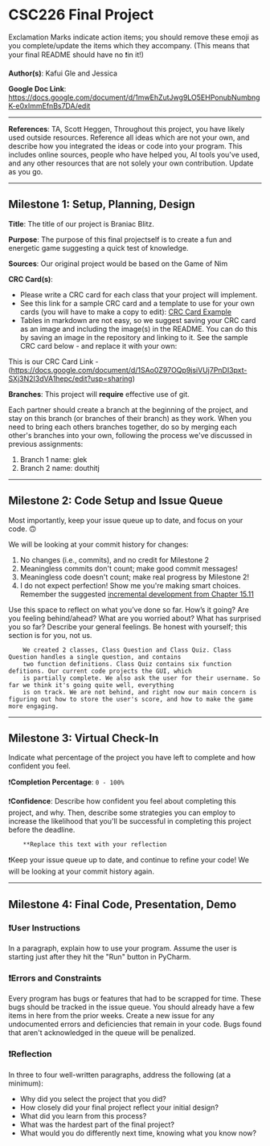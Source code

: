 # CSC226 Final Project

️Exclamation Marks  ️indicate action items; you should remove these emoji as you complete/update the items which 
  they accompany. (This means that your final README should have no ❗️in it!)

️**Author(s)**: Kafui Gle and Jessica 

**Google Doc Link**: https://docs.google.com/document/d/1mwEhZutJwg9LO5EHPonubNumbngK-e0xImmEfnBs7DA/edit

---

**References**: TA, Scott Heggen, 
Throughout this project, you have likely used outside resources. Reference all ideas which are not your own, 
and describe how you integrated the ideas or code into your program. This includes online sources, people who have 
helped you, AI tools you've used, and any other resources that are not solely your own contribution. Update as you go.

---

## Milestone 1: Setup, Planning, Design

**Title**: The title of our project is Braniac Blitz.

**Purpose**: The purpose of this final projectself is to create a fun and energetic game suggesting a quick 
              test of knowledge.

**Sources**: Our original project would be based on the Game of Nim

**CRC Card(s)**:
  - Please write a CRC card for each class that your project will implement.
  - See this link for a sample CRC card and a template to use for your own cards (you will have to make a copy to edit):
    [CRC Card Example](https://docs.google.com/document/d/1JE_3Qmytk_JGztRqkPXWACJwciPH61VCx3idIlBCVFY/edit?usp=sharing)
  - Tables in markdown are not easy, so we suggest saving your CRC card as an image and including the image(s) in the 
    README. You can do this by saving an image in the repository and linking to it. See the sample CRC card below - 
    and replace it with your own:
  
This is our CRC Card Link -(https://docs.google.com/document/d/1SAo0Z97OQp9jsiVUj7PnDI3pxt-SXj3N2I3dVA1hepc/edit?usp=sharing)

️**Branches**: This project will **require** effective use of git. 

Each partner should create a branch at the beginning of the project, and stay on this branch (or branches of their 
branch) as they work. When you need to bring each others branches together, do so by merging each other's branches 
into your own, following the process we've discussed in previous assignments: 

1. Branch 1 name: glek
2. Branch 2 name: douthitj

---

## Milestone 2: Code Setup and Issue Queue

Most importantly, keep your issue queue up to date, and focus on your code. 🙃

We will be looking at your commit history for changes: 

   1. No changes (i.e., commits), and no credit for Milestone 2
   2. Meaningless commits don't count; make good commit messages!
   3. Meaningless code doesn't count; make real progress by Milestone 2! 
   4. I do not expect perfection! Show me you're making smart choices. Remember the suggested 
      [incremental development from Chapter 15.11](https://runestone.academy/ns/books/published/2024_Spring_CSC226/gu-iand-event-driven-programming_a-programming-example.html)

Use this space to reflect on what you’ve done so far. How’s it going? Are you feeling behind/ahead? What are you 
worried about? What has surprised you so far? Describe your general feelings. Be honest with yourself; this section is for you, not us.
 

```
    We created 2 classes, Class Question and Class Quiz. Class Question handles a single question, and contains
    two function definitions. Class Quiz contains six function defitions. Our current code projects the GUI, which 
    is partially complete. We also ask the user for their username. So far we think it's going quite well, everything 
    is on track. We are not behind, and right now our main concern is figuring out how to store the user's score, and how to make the game more engaging.    
```

---

## Milestone 3: Virtual Check-In

Indicate what percentage of the project you have left to complete and how confident you feel. 

❗️**Completion Percentage**: `0 - 100%`

❗️**Confidence**: Describe how confident you feel about completing this project, and why. Then, describe some 
  strategies you can employ to increase the likelihood that you'll be successful in completing this project 
  before the deadline.

```
    **Replace this text with your reflection
```

❗️Keep your issue queue up to date, and continue to refine your code! We will be looking at your commit history again.

---

## Milestone 4: Final Code, Presentation, Demo

### ❗User Instructions
In a paragraph, explain how to use your program. Assume the user is starting just after they hit the "Run" button in PyCharm. 

### ❗Errors and Constraints
Every program has bugs or features that had to be scrapped for time. 
These bugs should be tracked in the issue queue. You should already have a few items in here from the prior weeks. 
Create a new issue for any undocumented errors and deficiencies that remain in your code. 
Bugs found that aren't acknowledged in the queue will be penalized.

### ❗Reflection
In three to four well-written paragraphs, address the following (at a minimum):
- Why did you select the project that you did?
- How closely did your final project reflect your initial design?
- What did you learn from this process?
- What was the hardest part of the final project?
- What would you do differently next time, knowing what you know now?

